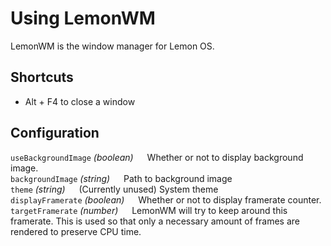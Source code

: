 # Using LemonWM

LemonWM is the window manager for Lemon OS.

## Shortcuts
- Alt + F4 to close a window

## Configuration

```useBackgroundImage``` *(boolean)* &emsp; Whether or not to display background image.\
```backgroundImage``` *(string)*  &emsp; Path to background image\
```theme``` *(string)*  &emsp; (Currently unused) System theme\
```displayFramerate``` *(boolean)*  &emsp; Whether or not to display framerate counter.\
```targetFramerate``` *(number)*  &emsp; LemonWM will try to keep around this framerate. This is used so that only a necessary amount of frames are rendered to preserve CPU time. 